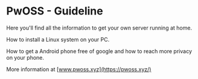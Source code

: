 # PwOSS - Guideline

Here you'll find all the information to get your own server running at home. 

How to install a Linux system on your PC.  

How to get a Android phone free of google and how to reach more privacy on your phone.

More information at [www.pwoss.xyz](https://pwoss.xyz/)
